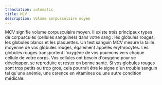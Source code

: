 ```yaml
---
translation: automatic
title: MCV
description: Volume corpusculaire moyen
---
```


MCV signifie volume corpusculaire moyen. Il existe trois principaux types de corpuscules (cellules sanguines) dans votre sang : les globules rouges, les globules blancs et les plaquettes. Un test sanguin MCV mesure la taille moyenne de vos globules rouges, également appelés érythrocytes. Les globules rouges transportent l'oxygène de vos poumons vers chaque cellule de votre corps. Vos cellules ont besoin d'oxygène pour se développer, se reproduire et rester en bonne santé. Si vos globules rouges sont trop petits ou trop gros, cela pourrait être le signe d'un trouble sanguin tel qu'une anémie, une carence en vitamines ou une autre condition médicale.
